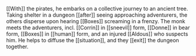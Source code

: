 [[With]] the pirates, he embarks on a collective journey to an ancient tree. Taking shelter in a dungeon [[after]] seeing approaching adventurers, the others disperse upon hearing [[Boxes]] screaming in a frenzy. The monk meets the adventurers, incl. [[Corrin]] in [[sneevil]] form, [[Donne]] in bear form, [[Boxes]] in [[human]] form, and an injured [[Aldous]] who suspects him. He helps to diffuse the [[situation]], and they [[exit]] the dungeon together.